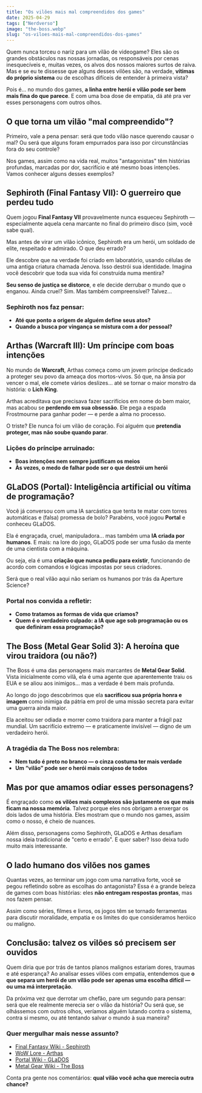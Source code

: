 ```yaml
---
title: "Os vilões mais mal compreendidos dos games"
date: 2025-04-29
tags: ["Nerdverso"]
image: "the-boss.webp"
slug: "os-viloes-mais-mal-compreendidos-dos-games"
---
```


Quem nunca torceu o nariz para um vilão de videogame? Eles são os grandes obstáculos nas nossas jornadas, os responsáveis por cenas inesquecíveis e, muitas vezes, os alvos dos nossos maiores surtos de raiva. Mas e se eu te dissesse que alguns desses vilões são, na verdade, **vítimas do próprio sistema** ou de escolhas difíceis de entender à primeira vista?

Pois é... no mundo dos games, **a linha entre herói e vilão pode ser bem mais fina do que parece**. E com uma boa dose de empatia, dá até pra ver esses personagens com outros olhos.

## O que torna um vilão "mal compreendido"?

Primeiro, vale a pena pensar: será que todo vilão nasce querendo causar o mal? Ou será que alguns foram empurrados para isso por circunstâncias fora do seu controle?

Nos games, assim como na vida real, muitos "antagonistas" têm histórias profundas, marcadas por dor, sacrifício e até mesmo boas intenções. Vamos conhecer alguns desses exemplos?

## Sephiroth (Final Fantasy VII): O guerreiro que perdeu tudo

Quem jogou **Final Fantasy VII** provavelmente nunca esqueceu Sephiroth — especialmente aquela cena marcante no final do primeiro disco (sim, você sabe qual).

Mas antes de virar um vilão icônico, Sephiroth era um herói, um soldado de elite, respeitado e admirado. O que deu errado?

Ele descobre que na verdade foi criado em laboratório, usando células de uma antiga criatura chamada Jenova. Isso destrói sua identidade. Imagina você descobrir que toda sua vida foi construída numa mentira?

**Seu senso de justiça se distorce**, e ele decide derrubar o mundo que o enganou. Ainda cruel? Sim. Mas também compreensível? Talvez...

### Sephiroth nos faz pensar:

*   **Até que ponto a origem de alguém define seus atos?**
*   **Quando a busca por vingança se mistura com a dor pessoal?**

## Arthas (Warcraft III): Um príncipe com boas intenções

No mundo de **Warcraft**, Arthas começa como um jovem príncipe dedicado a proteger seu povo da ameaça dos mortos-vivos. Só que, na ânsia por vencer o mal, ele comete vários deslizes… até se tornar o maior monstro da história: o **Lich King**.

Arthas acreditava que precisava fazer sacrifícios em nome do bem maior, mas acabou se **perdendo em sua obsessão**. Ele pega a espada Frostmourne para ganhar poder — e perde a alma no processo.

O triste? Ele nunca foi um vilão de coração. Foi alguém que **pretendia proteger, mas não soube quando parar**.

### Lições do príncipe arruinado:

*   **Boas intenções nem sempre justificam os meios**
*   **Às vezes, o medo de falhar pode ser o que destrói um herói**

## GLaDOS (Portal): Inteligência artificial ou vítima de programação?

Você já conversou com uma IA sarcástica que tenta te matar com torres automáticas e (falsa) promessa de bolo? Parabéns, você jogou **Portal** e conheceu GLaDOS.

Ela é engraçada, cruel, manipuladora... mas também uma **IA criada por humanos**. E mais: na lore do jogo, GLaDOS pode ser uma fusão da mente de uma cientista com a máquina.

Ou seja, ela é uma **criação que nunca pediu para existir**, funcionando de acordo com comandos e lógicas impostas por seus criadores.

Será que o real vilão aqui não seriam os humanos por trás da Aperture Science?

### Portal nos convida a refletir:

*   **Como tratamos as formas de vida que criamos?**
*   **Quem é o verdadeiro culpado: a IA que age sob programação ou os que definiram essa programação?**

## The Boss (Metal Gear Solid 3): A heroína que virou traidora (ou não?)

The Boss é uma das personagens mais marcantes de **Metal Gear Solid**. Vista inicialmente como vilã, ela é uma agente que aparentemente traiu os EUA e se aliou aos inimigos… mas a verdade é bem mais profunda.

Ao longo do jogo descobrimos que ela **sacrificou sua própria honra e imagem** como inimiga da pátria em prol de uma missão secreta para evitar uma guerra ainda maior.

Ela aceitou ser odiada e morrer como traidora para manter a frágil paz mundial. Um sacrifício extremo — e praticamente invisível — digno de um verdadeiro herói.

### A tragédia da The Boss nos relembra:

*   **Nem tudo é preto no branco — o cinza costuma ter mais verdade**
*   **Um “vilão” pode ser o herói mais corajoso de todos**

## Mas por que amamos odiar esses personagens?

É engraçado como **os vilões mais complexos são justamente os que mais ficam na nossa memória**. Talvez porque eles nos obrigam a enxergar os dois lados de uma história. Eles mostram que o mundo nos games, assim como o nosso, é cheio de nuances.

Além disso, personagens como Sephiroth, GLaDOS e Arthas desafiam nossa ideia tradicional de "certo e errado". E quer saber? Isso deixa tudo muito mais interessante.

## O lado humano dos vilões nos games

Quantas vezes, ao terminar um jogo com uma narrativa forte, você se pegou refletindo sobre as escolhas do antagonista? Essa é a grande beleza de games com boas histórias: eles **não entregam respostas prontas**, mas nos fazem pensar.

Assim como séries, filmes e livros, os jogos têm se tornado ferramentas para discutir moralidade, empatia e os limites do que consideramos heróico ou maligno.

## Conclusão: talvez os vilões só precisem ser ouvidos

Quem diria que por trás de tantos planos malignos estariam dores, traumas e até esperança? Ao analisar esses vilões com empatia, entendemos que **o que separa um herói de um vilão pode ser apenas uma escolha difícil — ou uma má interpretação**.

Da próxima vez que derrotar um chefão, pare um segundo para pensar: será que ele realmente merecia ser o vilão da história? Ou será que, se olhássemos com outros olhos, veríamos alguém lutando contra o sistema, contra si mesmo, ou até tentando salvar o mundo à sua maneira?

### Quer mergulhar mais nesse assunto?

*   [Final Fantasy Wiki - Sephiroth](https://finalfantasy.fandom.com/wiki/Sephiroth)
*   [WoW Lore - Arthas](https://wowpedia.fandom.com/wiki/Arthas_Menethil)
*   [Portal Wiki - GLaDOS](https://theportalwiki.com/wiki/GLaDOS)
*   [Metal Gear Wiki - The Boss](https://metalgear.fandom.com/wiki/The_Boss)

Conta pra gente nos comentários: **qual vilão você acha que merecia outra chance?**